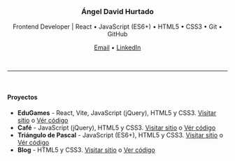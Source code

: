 <br>

<h3 align="center">Ángel David Hurtado</h3>

<p align="center">
	Frontend Developer | React • JavaScript (ES6+) • HTML5 • CSS3 • Git • GitHub
</p>

<p align="center">
	<a href="mailto:angeldavidhurtado.dev@gmail.com?subject=Revisamos tu GitHub - Hablemos&amp;body=Hola Ángel,%0D%0A%0D%0ASoy [tu nombre] de [nombre empresa opcional]. Hemos revisado tu GitHub y nos gustaría [asunto]">Email</a> •
	<a href="https://www.linkedin.com/in/angel-david-hurtado/">LinkedIn</a>
</p>

<br>

<hr>

<br>

#### Proyectos
* **EduGames** - React, Vite, JavaScript (jQuery), HTML5 y CSS3. [Visitar sitio](https://edugamesclub.github.io/) o [Vér código](https://github.com/angeldavidhurtado/edugames)
* **Café** - JavaScript (jQuery), HTML5 y CSS3. [Visitar sitio](https://angeldavidhurtado.github.io/cafe/) o [Vér código](https://github.com/angeldavidhurtado/cafe)
* **Triángulo de Pascal** - JavaScript (ES6+), HTML5 y CSS3. [Visitar sitio](https://angeldavidhurtado.github.io/pascals-triangle/) o [Vér código](https://github.com/angeldavidhurtado/pascals-triangle)
* **Blog** - HTML5 y CSS3. [Visitar sitio](https://angeldavidhurtado.github.io/blog/) o [Ver código](https://github.com/angeldavidhurtado/blog)

<br>
